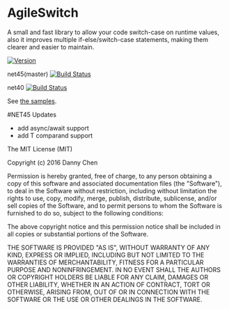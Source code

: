# AgileSwitch
A small and fast library to allow your code switch-case on runtime values, also it improves multiple if-else/switch-case statements, making them clearer and easier to maintain.

[![Version](https://img.shields.io/nuget/v/AgileSwitch.svg)](https://www.nuget.org/packages/AgileSwitch)

net45(master) [![Build Status](https://travis-ci.org/FDUdannychen/AgileSwitch.svg?branch=net45)](https://travis-ci.org/FDUdannychen/AgileSwitch)

net40         [![Build Status](https://travis-ci.org/FDUdannychen/AgileSwitch.svg?branch=net40)](https://travis-ci.org/FDUdannychen/AgileSwitch)

See [the samples](https://github.com/FDUdannychen/AgileSwitch/blob/master/AgileSwitch.Sample/Program.cs).

#NET45 Updates
- add async/await support
- add T comparand support



The MIT License (MIT)

Copyright (c) 2016 Danny Chen

Permission is hereby granted, free of charge, to any person obtaining a copy
of this software and associated documentation files (the "Software"), to deal
in the Software without restriction, including without limitation the rights
to use, copy, modify, merge, publish, distribute, sublicense, and/or sell
copies of the Software, and to permit persons to whom the Software is
furnished to do so, subject to the following conditions:

The above copyright notice and this permission notice shall be included in all
copies or substantial portions of the Software.

THE SOFTWARE IS PROVIDED "AS IS", WITHOUT WARRANTY OF ANY KIND, EXPRESS OR
IMPLIED, INCLUDING BUT NOT LIMITED TO THE WARRANTIES OF MERCHANTABILITY,
FITNESS FOR A PARTICULAR PURPOSE AND NONINFRINGEMENT. IN NO EVENT SHALL THE
AUTHORS OR COPYRIGHT HOLDERS BE LIABLE FOR ANY CLAIM, DAMAGES OR OTHER
LIABILITY, WHETHER IN AN ACTION OF CONTRACT, TORT OR OTHERWISE, ARISING FROM,
OUT OF OR IN CONNECTION WITH THE SOFTWARE OR THE USE OR OTHER DEALINGS IN THE
SOFTWARE.
